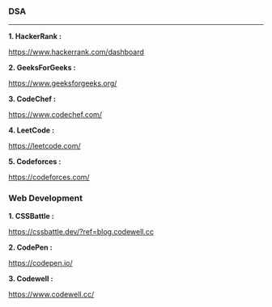 ### DSA
---

**1. HackerRank   :** 

https://www.hackerrank.com/dashboard



**2. GeeksForGeeks  :** 

https://www.geeksforgeeks.org/



**3. CodeChef    :** 

https://www.codechef.com/



**4. LeetCode         :**  

https://leetcode.com/


                    
**5. Codeforces :** 

https://codeforces.com/



### Web Development 


**1. CSSBattle  :** 

https://cssbattle.dev/?ref=blog.codewell.cc

**2. CodePen  :** 

https://codepen.io/

**3. Codewell  :** 

https://www.codewell.cc/

